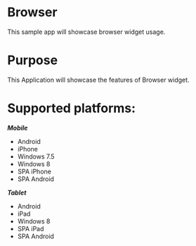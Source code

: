 Browser
========

This sample app will showcase browser widget usage.


# Purpose
This Application will showcase the features of Browser widget.

# Supported platforms:
***Mobile***
 * Android
 * iPhone
 * Windows 7.5
 * Windows 8
 * SPA iPhone
 * SPA Android
 
 
***Tablet***
 * Android
 * iPad
 * Windows 8
 * SPA iPad
 * SPA Android
